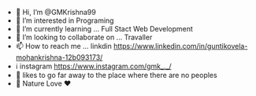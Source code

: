 - 👋 Hi, I’m @GMKrishna99
- 👀 I’m interested in Programing
- 🌱 I’m currently learning ... Full Stact Web Development
- 💞️ I’m looking to collaborate on ... Travaller
- 📫 How to reach me ...  linkdin https://www.linkedin.com/in/guntikovela-mohankrishna-12b093173/ 
-  ℹ️  instagram https://www.instagram.com/gmk_._/ 
- 🚵 likes to go far away to the place where there are no peoples 
- 🌳 Nature Love ❤️

<!---
GMKrishna99/GMKrishna99 is a ✨ special ✨ repository because its `README.md` (this file) appears on your GitHub profile.
You can click the Preview link to take a look at your changes.
--->
